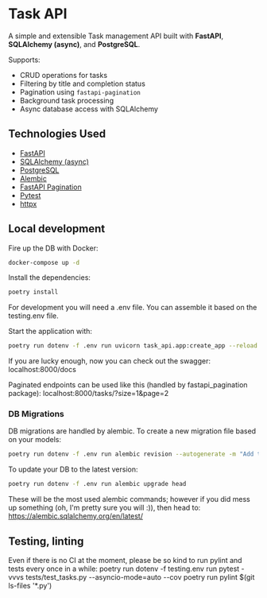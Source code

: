 #  Task API

A simple and extensible Task management API built with **FastAPI**, **SQLAlchemy (async)**, and **PostgreSQL**.

Supports:
- CRUD operations for tasks
- Filtering by title and completion status
- Pagination using `fastapi-pagination`
- Background task processing
- Async database access with SQLAlchemy


## Technologies Used

- [FastAPI](https://fastapi.tiangolo.com/)
- [SQLAlchemy (async)](https://docs.sqlalchemy.org/en/20/orm/extensions/asyncio.html)
- [PostgreSQL](https://www.postgresql.org/)
- [Alembic](https://alembic.sqlalchemy.org/)
- [FastAPI Pagination](https://fastapi-pagination.tkdodo.eu/)
- [Pytest](https://docs.pytest.org/)
- [httpx](https://www.python-httpx.org/)


## Local development

Fire up the DB with Docker:
```sh
docker-compose up -d
```

Install the dependencies:
```sh
poetry install
```

For development you will need a .env file. You can assemble it based on the testing.env file.

Start the application with:
```sh
poetry run dotenv -f .env run uvicorn task_api.app:create_app --reload --proxy-headers
```

If you are lucky enough, now you can check out the swagger:
localhost:8000/docs

Paginated endpoints can be used like this (handled by fastapi_pagination package):
localhost:8000/tasks/?size=1&page=2


### DB Migrations

DB migrations are handled by alembic.
To create a new migration file based on your models:
```sh
poetry run dotenv -f .env run alembic revision --autogenerate -m "Add tasks and task_logs"
```

To update your DB to the latest version:
```sh
poetry run dotenv -f .env run alembic upgrade head
```
These will be the most used alembic commands;
however if you did mess up something (oh, I'm pretty sure you will :)), then
head to: https://alembic.sqlalchemy.org/en/latest/

## Testing, linting
Even if there is no CI at the moment, please be so kind to run pylint and tests every once in a while:
poetry run dotenv -f testing.env run pytest -vvvs tests/test_tasks.py --asyncio-mode=auto --cov
poetry run pylint $(git ls-files '*.py')
